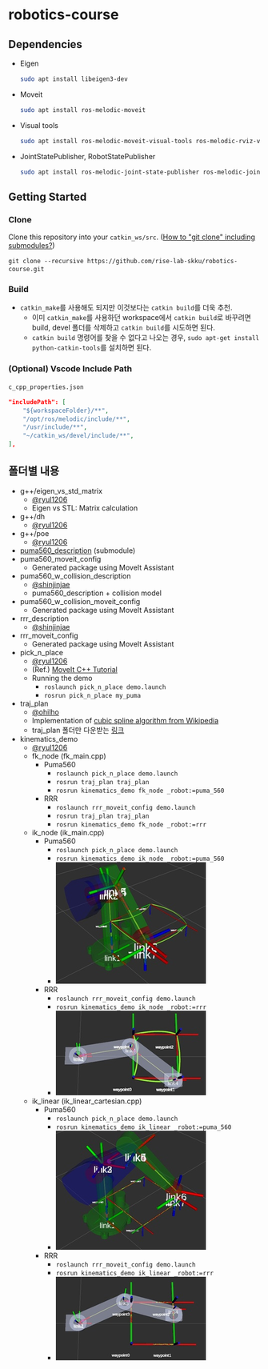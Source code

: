 # robotics-course

## Dependencies

- Eigen

  ```sh
  sudo apt install libeigen3-dev
  ```

- Moveit

  ```sh
  sudo apt install ros-melodic-moveit
  ```

- Visual tools

  ```sh
  sudo apt install ros-melodic-moveit-visual-tools ros-melodic-rviz-visual-tools
  ```

- JointStatePublisher, RobotStatePublisher

  ```sh
  sudo apt install ros-melodic-joint-state-publisher ros-melodic-joint-state-publisher-gui ros-melodic-robot-state-publisher
  ```

## Getting Started

### Clone

Clone this repository into your `catkin_ws/src`. ([How to "git clone" including submodules?](https://stackoverflow.com/questions/3796927/how-to-git-clone-including-submodules))

```
git clone --recursive https://github.com/rise-lab-skku/robotics-course.git
```

### Build

- `catkin_make`를 사용해도 되지만 이것보다는 `catkin build`를 더욱 추천.
  - 이미 `catkin_make`를 사용하던 workspace에서 `catkin build`로 바꾸려면 build, devel 폴더를 삭제하고 `catkin build`를 시도하면 된다.
  - `catkin build` 명령어를 찾을 수 없다고 나오는 경우, `sudo apt-get install python-catkin-tools`를 설치하면 된다.

### (Optional) Vscode Include Path

`c_cpp_properties.json`

```json
"includePath": [
    "${workspaceFolder}/**",
    "/opt/ros/melodic/include/**",
    "/usr/include/**",
    "~/catkin_ws/devel/include/**",
],
```

## 폴더별 내용

- g++/eigen_vs_std_matrix
  - [@ryul1206](https://github.com/ryul1206)
  - Eigen vs STL: Matrix calculation
- g++/dh
  - [@ryul1206](https://github.com/ryul1206)
- g++/poe
  - [@ryul1206](https://github.com/ryul1206)
- [puma560_description](https://github.com/nimasarli/puma560_description) (submodule)
- puma560_moveit_config
  - Generated package using MoveIt Assistant
- puma560_w_collision_description
  - [@shinjinjae](https://github.com/shinjinjae)
  - puma560_description + collision model
- puma560_w_collision_moveit_config
  - Generated package using MoveIt Assistant
- rrr_description
  - [@shinjinjae](https://github.com/shinjinjae)
- rrr_moveit_config
  - Generated package using MoveIt Assistant
- pick_n_place
  - [@ryul1206](https://github.com/ryul1206)
  - (Ref.) [MoveIt C++ Tutorial](https://github.com/ros-planning/moveit_tutorials/blob/melodic-devel/doc/move_group_interface/src/move_group_interface_tutorial.cpp)
  - Running the demo
    - `roslaunch pick_n_place demo.launch`
    - `rosrun pick_n_place my_puma`
- traj_plan
  - [@ohilho](https://github.com/ohilho)
  - Implementation of [cubic spline algorithm from Wikipedia](https://en.wikipedia.org/wiki/Spline_(mathematics)#Algorithm_for_computing_natural_cubic_splines)
  - traj_plan 폴더만 다운받는 [링크](https://minhaskamal.github.io/DownGit/#/home?url=https://github.com/rise-lab-skku/robotics-course/tree/main/traj_plan)
- kinematics_demo
  - [@ryul1206](https://github.com/ryul1206)
  - fk_node (fk_main.cpp)
    - Puma560
      - `roslaunch pick_n_place demo.launch`
      - `rosrun traj_plan traj_plan`
      - `rosrun kinematics_demo fk_node _robot:=puma_560`
    - RRR
      - `roslaunch rrr_moveit_config demo.launch`
      - `rosrun traj_plan traj_plan`
      - `rosrun kinematics_demo fk_node _robot:=rrr`
  - ik_node (ik_main.cpp)
    - Puma560
      - `roslaunch pick_n_place demo.launch`
      - `rosrun kinematics_demo ik_node _robot:=puma_560`
      - ![IK demo](./img/ik_2022-01-13_184153.jpg)
    - RRR
      - `roslaunch rrr_moveit_config demo.launch`
      - `rosrun kinematics_demo ik_node _robot:=rrr`
      - ![IK demo](./img/ik_rrr_2022-01-14.jpg)
  - ik_linear (ik_linear_cartesian.cpp)
    - Puma560
      - `roslaunch pick_n_place demo.launch`
      - `rosrun kinematics_demo ik_linear _robot:=puma_560`
      - ![IK demo](./img/ik_linear_2022-01-13_213403.jpg)
    - RRR
      - `roslaunch rrr_moveit_config demo.launch`
      - `rosrun kinematics_demo ik_linear _robot:=rrr`
      - ![IK demo](./img/ik_rrr_linear_2022-01-14.jpg)
